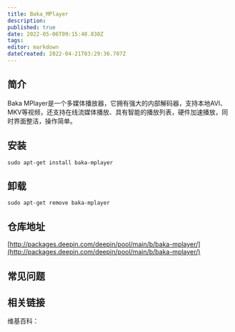 ```yaml
---
title: Baka_MPlayer
description: 
published: true
date: 2022-05-06T09:15:40.830Z
tags: 
editor: markdown
dateCreated: 2022-04-21T03:29:36.707Z
---
```


## 简介

Baka MPlayer是一个多媒体播放器，它拥有强大的内部解码器，支持本地AVI、MKV等视频，还支持在线流媒体播放、具有智能的播放列表，硬件加速播放，同时界面整洁，操作简单。

## 安装

`sudo apt-get install baka-mplayer`

## 卸载

`sudo apt-get remove baka-mplayer`

## 仓库地址

[http://packages.deepin.com/deepin/pool/main/b/baka-mplayer/](http://packages.deepin.com/deepin/pool/main/b/baka-mplayer/)


## 常见问题


## 相关链接

维基百科：